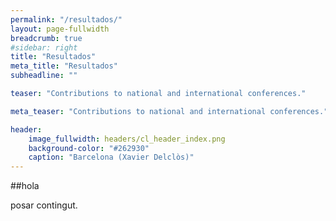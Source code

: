 ```yaml
---
permalink: "/resultados/"
layout: page-fullwidth
breadcrumb: true
#sidebar: right
title: "Resultados"
meta_title: "Resultados"
subheadline: ""

teaser: "Contributions to national and international conferences." 

meta_teaser: "Contributions to national and international conferences."

header:
    image_fullwidth: headers/cl_header_index.png
    background-color: "#262930"
    caption: "Barcelona (Xavier Delclòs)"
---
```


##hola

posar contingut.